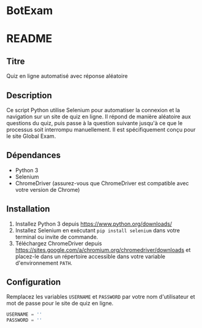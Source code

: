 # BotExam
# README

## Titre

Quiz en ligne automatisé avec réponse aléatoire

## Description

Ce script Python utilise Selenium pour automatiser la connexion et la navigation sur un site de quiz en ligne. Il répond de manière aléatoire aux questions du quiz, puis passe à la question suivante jusqu'à ce que le processus soit interrompu manuellement. Il est spécifiquement conçu pour le site Global Exam.

## Dépendances

- Python 3
- Selenium
- ChromeDriver (assurez-vous que ChromeDriver est compatible avec votre version de Chrome)

## Installation

1. Installez Python 3 depuis https://www.python.org/downloads/
2. Installez Selenium en exécutant `pip install selenium` dans votre terminal ou invite de commande.
3. Téléchargez ChromeDriver depuis https://sites.google.com/a/chromium.org/chromedriver/downloads et placez-le dans un répertoire accessible dans votre variable d'environnement `PATH`.

## Configuration

Remplacez les variables `USERNAME` et `PASSWORD` par votre nom d'utilisateur et mot de passe pour le site de quiz en ligne.

```python
USERNAME = ''
PASSWORD = ''
